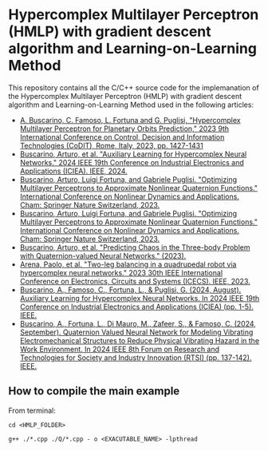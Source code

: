 # Hypercomplex Multilayer Perceptron (HMLP) with gradient descent algorithm and Learning-on-Learning Method

This repository contains all the C/C++ source code for the implemanation of the Hypercomplex Multilayer Perceptron (HMLP) with gradient descent algorithm and Learning-on-Learning Method used in the following articles:

- [A. Buscarino, C. Famoso, L. Fortuna and G. Puglisi, "Hypercomplex Multilayer Perceptron for Planetary Orbits Prediction," 2023 9th International Conference on Control, Decision and Information Technologies (CoDIT), Rome, Italy, 2023, pp. 1427-1431](https://ieeexplore.ieee.org/abstract/document/10284281?casa_token=pqKWaT-FpKAAAAAA:2paorz-EA919OunApldvUATXptWO3r66I0_4LLp4wMSGuD0QmoocceGqbrwl9NcnpYtyMTqU)
- [Buscarino, Arturo, et al. "Auxiliary Learning for Hypercomplex Neural Networks." 2024 IEEE 19th Conference on Industrial Electronics and Applications (ICIEA). IEEE, 2024.](https://ieeexplore.ieee.org/abstract/document/10664949?casa_token=kV9rvdPmbKMAAAAA:E9c4NuYTCoFSYBHp44eiLuh_WYpjEEsFbocRCjN63GtAk-vCVIgUbD2ZTcH8VuU4dgalKOKl)
- [Buscarino, Arturo, Luigi Fortuna, and Gabriele Puglisi. "Optimizing Multilayer Perceptrons to Approximate Nonlinear Quaternion Functions." International Conference on Nonlinear Dynamics and Applications. Cham: Springer Nature Switzerland, 2023.](https://link.springer.com/chapter/10.1007/978-3-031-50635-2_41)
- [Buscarino, Arturo, Luigi Fortuna, and Gabriele Puglisi. "Optimizing Multilayer Perceptrons to Approximate Nonlinear Quaternion Functions." International Conference on Nonlinear Dynamics and Applications. Cham: Springer Nature Switzerland, 2023.
](https://ieeexplore.ieee.org/abstract/document/10382920?casa_token=xDKqHfV_Yj8AAAAA:kvvn0BeYg69BAELB_fszg0LaIn4kYxsj3GDpof3ea1Hz8rGfH3zlPuBIh1piDkH6hJ-3isPK)
- [Buscarino, Arturo, et al. "Predicting Chaos in the Three-body Problem with Quaternion-valued Neural Networks." (2023).](https://elib.bsu.by/handle/123456789/319703)
- [Arena, Paolo, et al. "Two-leg balancing in a quadrupedal robot via hypercomplex neural networks." 2023 30th IEEE International Conference on Electronics, Circuits and Systems (ICECS). IEEE, 2023.](https://ieeexplore.ieee.org/abstract/document/10382875?casa_token=T507UBWADvEAAAAA:HKeMBpfN74fOO3ToN1xqA4KFNhA43aowOATBpm8i1LNGtAQAQvC8zTpr1aEXorD4AV1CX4MW)
- [Buscarino, A., Famoso, C., Fortuna, L., & Puglisi, G. (2024, August). Auxiliary Learning for Hypercomplex Neural Networks. In 2024 IEEE 19th Conference on Industrial Electronics and Applications (ICIEA) (pp. 1-5). IEEE.
](https://ieeexplore.ieee.org/abstract/document/10664949?casa_token=zExxRdZgssQAAAAA:pdspC8nKFMjOqSgIbrUqbhiD6erxpOCv-gRXPNQoYvSuACnyE8cuxHmtTKRABySvt45Ns-tL)
- [Buscarino, A., Fortuna, L., Di Mauro, M., Zafeer, S., & Famoso, C. (2024, September). Quaternion Valued Neural Network for Modeling Vibrating Electromechanical Structures to Reduce Physical Vibrating Hazard in the Work Environment. In 2024 IEEE 8th Forum on Research and Technologies for Society and Industry Innovation (RTSI) (pp. 137-142). IEEE.](https://ieeexplore.ieee.org/abstract/document/10761272/authors#authors)

## How to compile the main example

From terminal: 

`cd <HMLP_FOLDER>`

`g++ ./*.cpp ./Q/*.cpp - o <EXACUTABLE_NAME> -lpthread`


